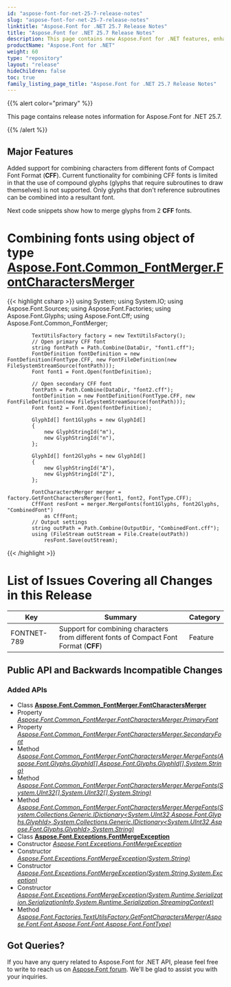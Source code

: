 ```yaml
---
id: "aspose-font-for-net-25-7-release-notes"
slug: "aspose-font-for-net-25-7-release-notes"
linktitle: "Aspose.Font for .NET 25.7 Release Notes"
title: "Aspose.Font for .NET 25.7 Release Notes"
description: This page contains new Aspose.Font for .NET features, enhancement, and bug fixes in 2025, version 25.7.
productName: "Aspose.Font for .NET"
weight: 60
type: "repository"
layout: "release"
hideChildren: false
toc: true
family_listing_page_title: "Aspose.Font for .NET 25.7 Release Notes"
---
```


{{% alert color="primary" %}}

This page contains release notes information for Aspose.Font for .NET 25.7.

{{% /alert %}}

## Major Features

Added support for combining characters from different fonts of Compact Font Format (**CFF**).
Current functionality for combining CFF fonts is limited in that the use of compound glyphs (glyphs that require subroutines to draw themselves) is not supported. Only glyphs that
don't reference subroutines can be combined into a resultant font.

Next code snippets show how to merge glyphs from 2 **CFF** fonts.

# Combining fonts using object of type [Aspose.Font.Common_FontMerger.FontCharactersMerger](https://reference.aspose.com/font/net/aspose.font.common_fontmerger/fontcharactersmerger/)
{{< highlight csharp >}}
using System;
using System.IO;
using Aspose.Font.Sources;
using Aspose.Font.Factories;
using Aspose.Font.Glyphs;
using Aspose.Font.Cff;
using Aspose.Font.Common_FontMerger;

            TextUtilsFactory factory = new TextUtilsFactory();
            // Open primary CFF font
            string fontPath = Path.Combine(DataDir, "font1.cff");
            FontDefinition fontDefinition = new FontDefinition(FontType.CFF, new FontFileDefinition(new FileSystemStreamSource(fontPath)));
            Font font1 = Font.Open(fontDefinition);

            // Open secondary CFF font
            fontPath = Path.Combine(DataDir, "font2.cff");
            fontDefinition = new FontDefinition(FontType.CFF, new FontFileDefinition(new FileSystemStreamSource(fontPath)));
            Font font2 = Font.Open(fontDefinition);

            GlyphId[] font1Glyphs = new GlyphId[]
            {
                new GlyphStringId("m"),
                new GlyphStringId("n"),
            };

            GlyphId[] font2Glyphs = new GlyphId[]
            {
                new GlyphStringId("A"),
                new GlyphStringId("Z"),
            };

            FontCharactersMerger merger = factory.GetFontCharactersMerger(font1, font2, FontType.CFF);
            CffFont resFont = merger.MergeFonts(font1Glyphs, font2Glyphs, "CombinedFont")
                as CffFont;
            // Output settings
            string outPath = Path.Combine(OutputDir, "CombinedFont.cff");
            using (FileStream outStream = File.Create(outPath))
                resFont.Save(outStream);
{{< /highlight >}}

# List of Issues Covering all Changes in this Release
| Key | Summary | Category |
|---|---|---|
| FONTNET-789 | Support for combining characters from different fonts of Compact Font Format (**CFF**) | Feature |

## Public API and Backwards Incompatible Changes
### Added APIs
* Class [**Aspose.Font.Common_FontMerger.FontCharactersMerger**](https://reference.aspose.com/font/net/aspose.font.common_fontmerger/fontcharactersmerger/)
* Property [*Aspose.Font.Common_FontMerger.FontCharactersMerger.PrimaryFont*](https://reference.aspose.com/font/net/aspose.font.common_fontmerger/fontcharactersmerger/primaryfont/)
* Property [*Aspose.Font.Common_FontMerger.FontCharactersMerger.SecondaryFont*](https://reference.aspose.com/font/net/aspose.font.common_fontmerger/fontcharactersmerger/secondaryfont/)
* Method [*Aspose.Font.Common_FontMerger.FontCharactersMerger.MergeFonts(Aspose.Font.Glyphs.GlyphId[],Aspose.Font.Glyphs.GlyphId[],System.String)*](https://reference.aspose.com/font/net/aspose.font.common_fontmerger/fontcharactersmerger/mergefonts/#mergefonts)
* Method [*Aspose.Font.Common_FontMerger.FontCharactersMerger.MergeFonts(System.UInt32[],System.UInt32[],System.String)*](https://reference.aspose.com/font/net/aspose.font.common_fontmerger/fontcharactersmerger/mergefonts/#mergefonts_2)
* Method [*Aspose.Font.Common_FontMerger.FontCharactersMerger.MergeFonts(System.Collections.Generic.IDictionary<System.UInt32,Aspose.Font.Glyphs.GlyphId>,System.Collections.Generic.IDictionary<System.UInt32,Aspose.Font.Glyphs.GlyphId>,System.String)*](https://reference.aspose.com/font/net/aspose.font.common_fontmerger/fontcharactersmerger/mergefonts/#mergefonts_1)
* Class [**Aspose.Font.Exceptions.FontMergeException**](https://reference.aspose.com/font/net/aspose.font.exceptions/fontmergeexception/)
* Constructor [*Aspose.Font.Exceptions.FontMergeException*](https://reference.aspose.com/font/net/aspose.font.exceptions/fontmergeexception/fontmergeexception/#constructor)
* Constructor [*Aspose.Font.Exceptions.FontMergeException(System.String)*](https://reference.aspose.com/font/net/aspose.font.exceptions/fontmergeexception/fontmergeexception/#constructor_2)
* Constructor [*Aspose.Font.Exceptions.FontMergeException(System.String,System.Exception)*](https://reference.aspose.com/font/net/aspose.font.exceptions/fontmergeexception/fontmergeexception/#constructor_3)
* Constructor [*Aspose.Font.Exceptions.FontMergeException(System.Runtime.Serialization.SerializationInfo,System.Runtime.Serialization.StreamingContext)*](https://reference.aspose.com/font/net/aspose.font.exceptions/fontmergeexception/fontmergeexception/#constructor_1)
* Method [*Aspose.Font.Factories.TextUtilsFactory.GetFontCharactersMerger(Aspose.Font.Font,Aspose.Font.Font,Aspose.Font.FontType)*](https://reference.aspose.com/font/net/aspose.font.factories/textutilsfactory/getfontcharactersmerger/)
## Got Queries?
If you have any query related to Aspose.Font for .NET API, please feel free to write to reach us on [Aspose.Font forum](https://forum.aspose.com/c/font/). We'll be glad to assist you with your inquiries.
